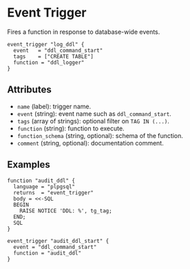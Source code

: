 # Event Trigger

Fires a function in response to database-wide events.

```hcl
event_trigger "log_ddl" {
  event   = "ddl_command_start"
  tags    = ["CREATE TABLE"]
  function = "ddl_logger"
}
```

## Attributes
- `name` (label): trigger name.
- `event` (string): event name such as `ddl_command_start`.
- `tags` (array of strings): optional filter on `TAG IN (...)`.
- `function` (string): function to execute.
- `function_schema` (string, optional): schema of the function.
- `comment` (string, optional): documentation comment.

## Examples

```hcl
function "audit_ddl" {
  language = "plpgsql"
  returns  = "event_trigger"
  body = <<-SQL
  BEGIN
    RAISE NOTICE 'DDL: %', tg_tag;
  END;
  SQL
}

event_trigger "audit_ddl_start" {
  event = "ddl_command_start"
  function = "audit_ddl"
}
```
